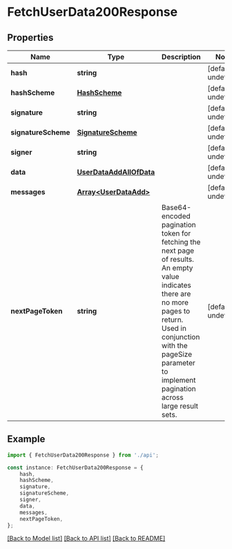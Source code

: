 # FetchUserData200Response


## Properties

Name | Type | Description | Notes
------------ | ------------- | ------------- | -------------
**hash** | **string** |  | [default to undefined]
**hashScheme** | [**HashScheme**](HashScheme.md) |  | [default to undefined]
**signature** | **string** |  | [default to undefined]
**signatureScheme** | [**SignatureScheme**](SignatureScheme.md) |  | [default to undefined]
**signer** | **string** |  | [default to undefined]
**data** | [**UserDataAddAllOfData**](UserDataAddAllOfData.md) |  | [default to undefined]
**messages** | [**Array&lt;UserDataAdd&gt;**](UserDataAdd.md) |  | [default to undefined]
**nextPageToken** | **string** | Base64-encoded pagination token for fetching the next page of results. An empty value indicates there are no more pages to return. Used in conjunction with the pageSize parameter to implement pagination across large result sets. | [default to undefined]

## Example

```typescript
import { FetchUserData200Response } from './api';

const instance: FetchUserData200Response = {
    hash,
    hashScheme,
    signature,
    signatureScheme,
    signer,
    data,
    messages,
    nextPageToken,
};
```

[[Back to Model list]](../README.md#documentation-for-models) [[Back to API list]](../README.md#documentation-for-api-endpoints) [[Back to README]](../README.md)
